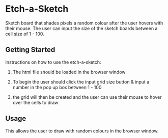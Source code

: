 # Etch-a-Sketch

Sketch board that shades pixels a random colour after the user hovers with their mouse. The user can input the size of the sketch boards between a cell size of 1 - 100.

## Getting Started

Instructions on how to use the etch-a-sketch:

1. The html file should be loaded in the browser window

2. To begin the user should click the input grid size button & input a number in the pop up box between 1 - 100

3. the grid will then be created and the user can use their mouse to hover over the cells to draw

## Usage

This allows the user to draw with random colours in the browser window.